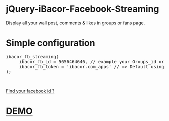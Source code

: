jQuery-iBacor-Facebook-Streaming
================================

Display all your wall post, comments &amp; likes in groups or fans page.

<h1>Simple configuration</h1>
<pre>
ibacor_fb_streaming(
     ibacor_fb_id = 5656464646, // example your Groups_id or FansPage_id. Find your facebook_id in http://ibacor.com/media/sosmed-user-id-finder/
     ibacor_fb_token = 'ibacor.com_apps' // => Default using the access_token ibacor.com_apps OR you can change it using the access token that you have => example: ibacor_fb_token = '896774747546|62IEt1ttiNma_543fR5NAg8gNtRI' you can get it in https://developers.facebook.com/docs/apps
);
</pre><br>

<a href="http://ibacor.com/media/sosmed-user-id-finder/" target="_BLANK">Find your facebook id ?</a>

<h1><a href="http://ibacor.com/demo/jquery-ibacor-facebook-streaming/" target="_BLANK">DEMO</a></h1>


